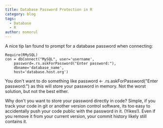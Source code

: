 ```yaml
---
title: Database Password Protection in R
category: blog
tags:
  - Database
  - R
author: msmorul
---
```


A nice tip Ian found to prompt for a database password when
connecting:

    Require(RMySQL)
    con = dbConnect("MySQL", user='username', 
        password=.rs.askForPassword("Enter password:"), 
        dbname='database_name', 
        host='database.host.org')

You don't want to do something like password <-
.rs.askForPassword("Enter password:") as this will store your password
in memory. Not the worst solution, but not the best either.

Why don't you want to store your password directly in code? Simple, if
you track your code in git or another version control software, its
too easy to accidentally push your code public with the password in
it. (Yikes!). Even if you remove it from your current version, your
commit history likely still contains it.
